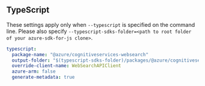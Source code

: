 ## TypeScript

These settings apply only when `--typescript` is specified on the command line.
Please also specify `--typescript-sdks-folder=<path to root folder of your azure-sdk-for-js clone>`.

``` yaml $(typescript)
typescript:
  package-name: "@azure/cognitiveservices-websearch"
  output-folder: "$(typescript-sdks-folder)/packages/@azure/cognitiveservices-websearch"
  override-client-name: WebSearchAPIClient
  azure-arm: false
  generate-metadata: true
```

